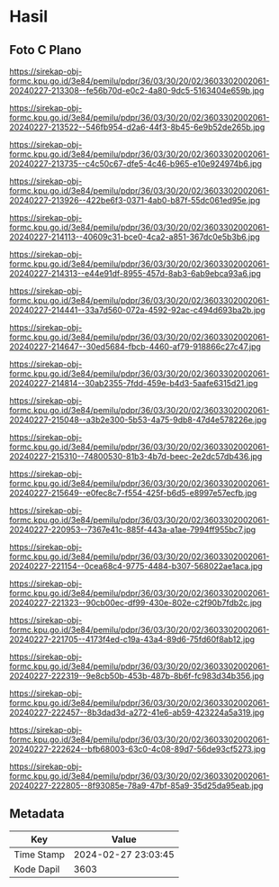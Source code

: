# Hasil

## Foto C Plano

https://sirekap-obj-formc.kpu.go.id/3e84/pemilu/pdpr/36/03/30/20/02/3603302002061-20240227-213308--fe56b70d-e0c2-4a80-9dc5-5163404e659b.jpg

https://sirekap-obj-formc.kpu.go.id/3e84/pemilu/pdpr/36/03/30/20/02/3603302002061-20240227-213522--546fb954-d2a6-44f3-8b45-6e9b52de265b.jpg

https://sirekap-obj-formc.kpu.go.id/3e84/pemilu/pdpr/36/03/30/20/02/3603302002061-20240227-213735--c4c50c67-dfe5-4c46-b965-e10e924974b6.jpg

https://sirekap-obj-formc.kpu.go.id/3e84/pemilu/pdpr/36/03/30/20/02/3603302002061-20240227-213926--422be6f3-0371-4ab0-b87f-55dc061ed95e.jpg

https://sirekap-obj-formc.kpu.go.id/3e84/pemilu/pdpr/36/03/30/20/02/3603302002061-20240227-214113--40609c31-bce0-4ca2-a851-367dc0e5b3b6.jpg

https://sirekap-obj-formc.kpu.go.id/3e84/pemilu/pdpr/36/03/30/20/02/3603302002061-20240227-214313--e44e91df-8955-457d-8ab3-6ab9ebca93a6.jpg

https://sirekap-obj-formc.kpu.go.id/3e84/pemilu/pdpr/36/03/30/20/02/3603302002061-20240227-214441--33a7d560-072a-4592-92ac-c494d693ba2b.jpg

https://sirekap-obj-formc.kpu.go.id/3e84/pemilu/pdpr/36/03/30/20/02/3603302002061-20240227-214647--30ed5684-fbcb-4460-af79-918866c27c47.jpg

https://sirekap-obj-formc.kpu.go.id/3e84/pemilu/pdpr/36/03/30/20/02/3603302002061-20240227-214814--30ab2355-7fdd-459e-b4d3-5aafe6315d21.jpg

https://sirekap-obj-formc.kpu.go.id/3e84/pemilu/pdpr/36/03/30/20/02/3603302002061-20240227-215048--a3b2e300-5b53-4a75-9db8-47d4e578226e.jpg

https://sirekap-obj-formc.kpu.go.id/3e84/pemilu/pdpr/36/03/30/20/02/3603302002061-20240227-215310--74800530-81b3-4b7d-beec-2e2dc57db436.jpg

https://sirekap-obj-formc.kpu.go.id/3e84/pemilu/pdpr/36/03/30/20/02/3603302002061-20240227-215649--e0fec8c7-f554-425f-b6d5-e8997e57ecfb.jpg

https://sirekap-obj-formc.kpu.go.id/3e84/pemilu/pdpr/36/03/30/20/02/3603302002061-20240227-220953--7367e41c-885f-443a-a1ae-7994ff955bc7.jpg

https://sirekap-obj-formc.kpu.go.id/3e84/pemilu/pdpr/36/03/30/20/02/3603302002061-20240227-221154--0cea68c4-9775-4484-b307-568022ae1aca.jpg

https://sirekap-obj-formc.kpu.go.id/3e84/pemilu/pdpr/36/03/30/20/02/3603302002061-20240227-221323--90cb00ec-df99-430e-802e-c2f90b7fdb2c.jpg

https://sirekap-obj-formc.kpu.go.id/3e84/pemilu/pdpr/36/03/30/20/02/3603302002061-20240227-221705--4173f4ed-c19a-43a4-89d6-75fd60f8ab12.jpg

https://sirekap-obj-formc.kpu.go.id/3e84/pemilu/pdpr/36/03/30/20/02/3603302002061-20240227-222319--9e8cb50b-453b-487b-8b6f-fc983d34b356.jpg

https://sirekap-obj-formc.kpu.go.id/3e84/pemilu/pdpr/36/03/30/20/02/3603302002061-20240227-222457--8b3dad3d-a272-41e6-ab59-423224a5a319.jpg

https://sirekap-obj-formc.kpu.go.id/3e84/pemilu/pdpr/36/03/30/20/02/3603302002061-20240227-222624--bfb68003-63c0-4c08-89d7-56de93cf5273.jpg

https://sirekap-obj-formc.kpu.go.id/3e84/pemilu/pdpr/36/03/30/20/02/3603302002061-20240227-222805--8f93085e-78a9-47bf-85a9-35d25da95eab.jpg


## Metadata

| Key        | Value               |
| ---------- | ------------------- |
| Time Stamp | 2024-02-27 23:03:45 |
| Kode Dapil | 3603                |



